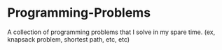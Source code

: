 # Programming-Problems
A collection of programming problems that I solve in my spare time. (ex, knapsack problem, shortest path, etc, etc)
